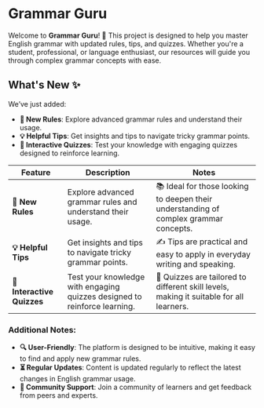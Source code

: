 # Grammar Guru 
Welcome to **Grammar Guru**! 📖 This project is designed to help you master English grammar with updated rules, tips, and quizzes. Whether you're a student, professional, or language enthusiast, our resources will guide you through complex grammar concepts with ease.

## What's New ✨
We’ve just added:

- **📝 New Rules**: Explore advanced grammar rules and understand their usage.
- **💡 Helpful Tips**: Get insights and tips to navigate tricky grammar points.
- **🎯 Interactive Quizzes**: Test your knowledge with engaging quizzes designed to reinforce learning.

| **Feature**              | **Description**                                                                 | **Notes**                                                                             |
|--------------------------|---------------------------------------------------------------------------------|---------------------------------------------------------------------------------------|
| **📝 New Rules**            | Explore advanced grammar rules and understand their usage.                      | 📚 Ideal for those looking to deepen their understanding of complex grammar concepts.    |
| **💡 Helpful Tips**         | Get insights and tips to navigate tricky grammar points.                        | ✍️ Tips are practical and easy to apply in everyday writing and speaking.                |
| **🎯 Interactive Quizzes**  | Test your knowledge with engaging quizzes designed to reinforce learning.        | 🧠 Quizzes are tailored to different skill levels, making it suitable for all learners.  |

### Additional Notes:
- **🔍 User-Friendly**: The platform is designed to be intuitive, making it easy to find and apply new grammar rules.
- **⏳ Regular Updates**: Content is updated regularly to reflect the latest changes in English grammar usage.
- **🤝 Community Support**: Join a community of learners and get feedback from peers and experts.
